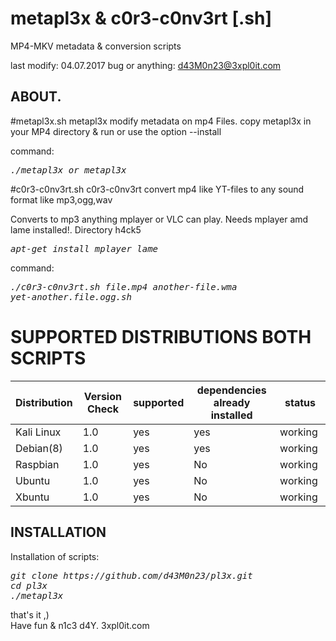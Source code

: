 # metapl3x & c0r3-c0nv3rt [.sh]
MP4-MKV metadata & conversion scripts

last modify: 04.07.2017
bug or anything: d43M0n23@3xpl0it.com

## ABOUT.
#metapl3x.sh
metapl3x modify metadata on mp4 Files.
copy metapl3x in your MP4 directory & run or use the option --install

command:<pre><i><n>./metapl3x or metapl3x</pre></i></n>

#c0r3-c0nv3rt.sh
c0r3-c0nv3rt convert mp4 like YT-files to any sound format like mp3,ogg,wav

Converts to mp3 anything mplayer or VLC can play.
Needs mplayer amd lame installed!.
Directory h4ck5

<pre><i><n>apt-get install mplayer lame</pre></i></n> 

command:<pre><i><n>./c0r3-c0nv3rt.sh file.mp4 another-file.wma yet-another.file.ogg.sh</pre></i></n>

 
# SUPPORTED DISTRIBUTIONS BOTH SCRIPTS
|Distribution | Version Check | supported | dependencies already installed |status |
----------|-------|------|------|-------|
|Kali Linux|1.0 | yes| yes | working   |
|Debian(8)|1.0 | yes| yes | working   |
|Raspbian|1.0 |yes|No|working   |
|Ubuntu|1.0 |yes|No|working   |
|Xbuntu|1.0 |yes|No|working  |

## INSTALLATION
Installation of scripts:
<pre><i><n>git clone https://github.com/d43M0n23/pl3x.git
cd pl3x
./metapl3x</pre></i></n>

that's it ,)    
Have fun & n1c3 d4Y. 3xpl0it.com
